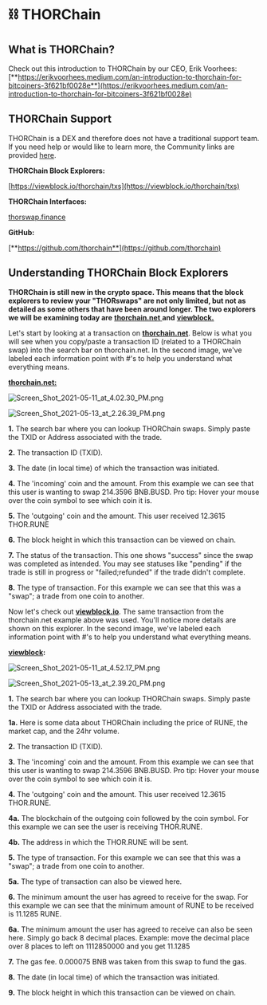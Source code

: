 # ⛓ THORChain

## What is THORChain?

Check out this introduction to THORChain by our CEO, Erik Voorhees: [**https://erikvoorhees.medium.com/an-introduction-to-thorchain-for-bitcoiners-3f621bf0028e**](https://erikvoorhees.medium.com/an-introduction-to-thorchain-for-bitcoiners-3f621bf0028e)

## THORChain Support

THORChain is a DEX and therefore does not have a traditional support team. If you need help or would like to learn more, the Community links are provided [here](https://thorchain.org/).

**THORChain Block Explorers:**

[https://viewblock.io/thorchain/txs](https://viewblock.io/thorchain/txs)

**THORChain Interfaces:**

[thorswap.finance](https://thorswap.finance/)

**GitHub:**

[**https://github.com/thorchain**](https://github.com/thorchain)

## Understanding THORChain Block Explorers

**THORChain is still new in the crypto space. This means that the block explorers to review your "THORswaps" are not only limited, but not as detailed as some others that have been around longer. The two explorers we will be examining today are** [**thorchain.net** ](https://thorchain.net/)**and** [**viewblock.**](https://viewblock.io/thorchain)

Let's start by looking at a transaction on [**thorchain.net**](https://thorchain.net/). Below is what you will see when you copy/paste a transaction ID (related to a THORChain swap) into the search bar on thorchain.net. In the second image, we've labeled each information point with #'s to help you understand what everything means.

[**thorchain.net:**](https://thorchain.net/)

![Screen\_Shot\_2021-05-11\_at\_4.02.30\_PM.png](https://shapeshift.zendesk.com/hc/article\_attachments/360095136932/Screen\_Shot\_2021-05-11\_at\_4.02.30\_PM.png)

![Screen\_Shot\_2021-05-13\_at\_2.26.39\_PM.png](https://shapeshift.zendesk.com/hc/article\_attachments/360095243411/Screen\_Shot\_2021-05-13\_at\_2.26.39\_PM.png)

**1.** The search bar where you can lookup THORChain swaps. Simply paste the TXID or Address associated with the trade.

**2.** The transaction ID (TXID).

**3.** The date (in local time) of which the transaction was initiated.

**4.** The 'incoming' coin and the amount. From this example we can see that this user is wanting to swap 214.3596 BNB.BUSD. Pro tip: Hover your mouse over the coin symbol to see which coin it is.

**5.** The 'outgoing' coin and the amount. This user received 12.3615 THOR.RUNE

**6.** The block height in which this transaction can be viewed on chain.

**7.** The status of the transaction. This one shows "success" since the swap was completed as intended. You may see statuses like "pending" if the trade is still in progress or "failed;refunded" if the trade didn't complete.

**8.** The type of transaction. For this example we can see that this was a "swap"; a trade from one coin to another.

Now let's check out [**viewblock.io**](https://viewblock.io/). The same transaction from the thorchain.net example above was used. You'll notice more details are shown on this explorer. In the second image, we've labeled each information point with #'s to help you understand what everything means.

[**viewblock**](https://viewblock.io/thorchain)**:**

![Screen\_Shot\_2021-05-11\_at\_4.52.17\_PM.png](https://shapeshift.zendesk.com/hc/article\_attachments/360095139492/Screen\_Shot\_2021-05-11\_at\_4.52.17\_PM.png)

![Screen\_Shot\_2021-05-13\_at\_2.39.20\_PM.png](https://shapeshift.zendesk.com/hc/article\_attachments/360095243451/Screen\_Shot\_2021-05-13\_at\_2.39.20\_PM.png)

**1.** The search bar where you can lookup THORChain swaps. Simply paste the TXID or Address associated with the trade.

**1a.** Here is some data about THORChain including the price of RUNE, the market cap, and the 24hr volume.

**2.** The transaction ID (TXID).

**3.** The 'incoming' coin and the amount. From this example we can see that this user is wanting to swap 214.3596 BNB.BUSD. Pro tip: Hover your mouse over the coin symbol to see which coin it is.

**4.** The 'outgoing' coin and the amount. This user received 12.3615 THOR.RUNE.

**4a.** The blockchain of the outgoing coin followed by the coin symbol. For this example we can see the user is receiving THOR.RUNE.

**4b.** The address in which the THOR.RUNE will be sent.

**5.** The type of transaction. For this example we can see that this was a "swap"; a trade from one coin to another.

**5a.** The type of transaction can also be viewed here.

**6.** The minimum amount the user has agreed to receive for the swap. For this example we can see that the minimum amount of RUNE to be received is 11.1285 RUNE.

**6a.** The minimum amount the user has agreed to receive can also be seen here. Simply go back 8 decimal places. Example: move the decimal place over 8 places to left on 1112850000 and you get 11.1285

**7.** The gas fee. 0.000075 BNB was taken from this swap to fund the gas.

**8.** The date (in local time) of which the transaction was initiated.

**9.** The block height in which this transaction can be viewed on chain.
